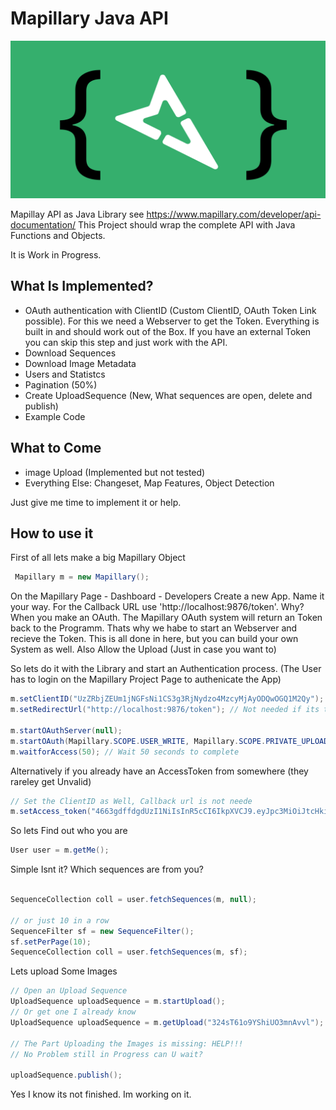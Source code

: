 # Mapillary Java API

![Image](https://github.com/it-open/mapillary-api/raw/master/doc/logo.svg)

Mapillay API as Java Library see https://www.mapillary.com/developer/api-documentation/
This Project should wrap the complete API with Java Functions and Objects.

It is Work in Progress.
## What Is Implemented? ##
* OAuth authentication with ClientID (Custom ClientID, OAuth Token Link possible). For this we need a Webserver to get the Token. Everything is built in and should work out of the Box. If you have an external Token you can skip this step and just work with the API.
* Download Sequences
* Download Image Metadata
* Users and Statistcs
* Pagination (50%)
* Create UploadSequence (New, What sequences are open, delete and publish)
* Example Code

## What to Come ##
* image Upload (Implemented but not tested)
* Everything Else: Changeset, Map Features, Object Detection 

Just give me time to implement it or help.

## How to use it ##

First of all lets make a big Mapillary Object
```java
 Mapillary m = new Mapillary();
```
On the Mapillary Page - Dashboard - Developers
Create a new App. Name it your way. For the Callback URL use 'http://localhost:9876/token'. 
Why? When you make an OAuth. The Mapillary OAuth system will return an Token back to the Programm. 
Thats why we habe to start an Webserver and recieve the Token. This is all done in here, but you can build your own System as well.
Also Allow the Upload (Just in case you want to)

So lets do it with the Library and start an Authentication process. (The User has to login on the Mapillary Project Page to authenicate the App)
```java
m.setClientID("UzZRbjZEUm1jNGFsNi1CS3g3RjNydzo4MzcyMjAyODQwOGQ1M2Qy"); // Your Client Id
m.setRedirectUrl("http://localhost:9876/token"); // Not needed if its the same

m.startOAuthServer(null);
m.startOAuth(Mapillary.SCOPE.USER_WRITE, Mapillary.SCOPE.PRIVATE_UPLOAD, Mapillary.SCOPE.PUBLIC_UPLOAD); // start Server and open Browser
m.waitforAccess(50); // Wait 50 seconds to complete
```
Alternatively if you already have an AccessToken from somewhere (they rareley get Unvalid)
```java
// Set the ClientID as Well, Callback url is not neede
m.setAccess_token("4663gdffdgdUzI1NiIsInR5cCI6IkpXVCJ9.eyJpc3MiOiJtcHkiLCJzdWIiOiJTNlFuNkRSbWM0YWw2LUJLeDdGM3J3IiwiYXVkIjoiVXpaUmJqWkVVbTFqTkdGc05pMUNTM2czUmpOeWR6bzRNemN5TWpBeU9EUXdPR1ExTTJReSIsImlhdCI6MTU5NDgwNTk4NzY0NCwianRpIjoiZGM1Zjk5YWEyMzE3OGQ5NTNhZGQ1MTQ0OGYyZmY1ZDEiLCJzY28iOlsidXNlcjp3cml0ZSIsInByaXZhdGU6dXBsb2FkIiwicHVibGljOnVwbG9hZCJdLCJ2ZXIiOjF9.3bxmfMDDcujUBp5QcgGC7bFmxxPTn33YC1GUgXKQkTs");
```
So lets Find out who you are
```java
User user = m.getMe();
```
Simple Isnt it?
Which sequences are from you?
```java

SequenceCollection coll = user.fetchSequences(m, null);

// or just 10 in a row
SequenceFilter sf = new SequenceFilter();
sf.setPerPage(10);
SequenceCollection coll = user.fetchSequences(m, sf);
```

Lets upload Some Images
```java
// Open an Upload Sequence
UploadSequence uploadSequence = m.startUpload();
// Or get one I already know
UploadSequence uploadSequence = m.getUpload("324sT61o9YShiUO3mnAvvl");

// The Part Uploading the Images is missing: HELP!!! 
// No Problem still in Progress can U wait?

uploadSequence.publish();
```

Yes I know its not finished. Im working on it.



